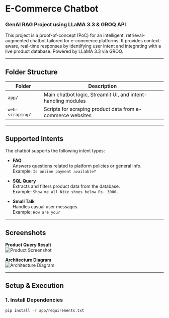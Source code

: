 # E-Commerce Chatbot  
### GenAI RAG Project using LLaMA 3.3 & GROQ API

This project is a proof-of-concept (PoC) for an intelligent, retrieval-augmented chatbot tailored for e-commerce platforms. It provides context-aware, real-time responses by identifying user intent and integrating with a live product database. Powered by LLaMA 3.3 via GROQ.

---

## Folder Structure

| Folder         | Description                                                   |
|----------------|---------------------------------------------------------------|
| `app/`         | Main chatbot logic, Streamlit UI, and intent-handling modules |
| `web-scraping/`| Scripts for scraping product data from e-commerce websites    |

---

## Supported Intents

The chatbot supports the following intent types:

- **FAQ**  
  Answers questions related to platform policies or general info.  
  Example: `Is online payment available?`

- **SQL Query**  
  Extracts and filters product data from the database.  
  Example: `Show me all Nike shoes below Rs. 3000.`

- **Small Talk**  
  Handles casual user messages.  
  Example: `How are you?`

---

## Screenshots

**Product Query Result**  
![Product Screenshot](app/resources/product-ss.png)

**Architecture Diagram**  
![Architecture Diagram](app/resources/architecture-diagram.png)

---

## Setup & Execution

### 1. Install Dependencies

```bash
pip install -r app/requirements.txt

